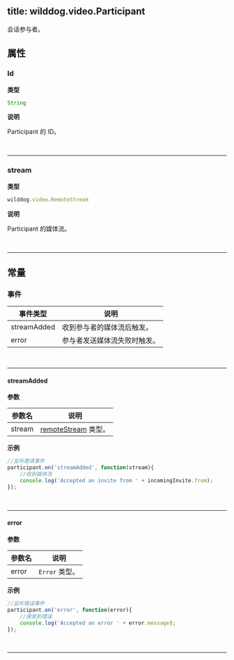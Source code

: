 ﻿title: wilddog.video.Participant
---

会话参与者。

## 属性

### Id

**类型**

```js
String
```

**说明**

Participant 的 ID。

</br>

---

### stream

**类型**

```js
wilddog.video.RemoteStream
```

**说明**

Participant 的媒体流。

</br>

---

## 常量

### 事件

| 事件类型 | 说明                                     |
| -------- | ---------------------------------------- |
| streamAdded | 收到参与者的媒体流后触发。 |
| error | 参与者发送媒体流失败时触发。 |

</br>

---

#### streamAdded

**参数**

| 参数名 | 说明 |
|---|---|
| stream | [remoteStream](/api/video/web/remoteStream.html) 类型。|

**示例**

```js
//监听邀请事件
participant.on('streamAdded', function(stream){
    //收到媒体流
    console.log('Accepted an invite from ' + incomingInvite.from);
});
```

</br>

---

#### error

**参数**

| 参数名 | 说明 |
|---|---|
| error | `Error` 类型。|

**示例**

```js
//监听错误事件
participant.on('error', function(error){
    //接受到错误
    console.log('Accepted an error ' + error.message);
});
```

</br>

---
